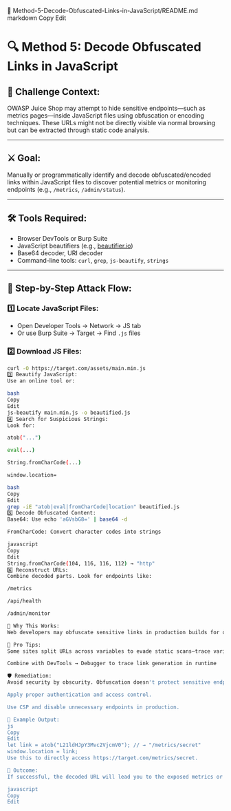 📁 Method-5-Decode-Obfuscated-Links-in-JavaScript/README.md
markdown
Copy
Edit
# 🔍 Method 5: Decode Obfuscated Links in JavaScript

## 🎯 Challenge Context:
OWASP Juice Shop may attempt to hide sensitive endpoints—such as metrics pages—inside JavaScript files using obfuscation or encoding techniques. These URLs might not be directly visible via normal browsing but can be extracted through static code analysis.

---

## ⚔️ Goal:
Manually or programmatically identify and decode obfuscated/encoded links within JavaScript files to discover potential metrics or monitoring endpoints (e.g., `/metrics`, `/admin/status`).

---

## 🛠 Tools Required:
- Browser DevTools or Burp Suite
- JavaScript beautifiers (e.g., [beautifier.io](https://beautifier.io/))
- Base64 decoder, URI decoder
- Command-line tools: `curl`, `grep`, `js-beautify`, `strings`

---

## 🔁 Step-by-Step Attack Flow:

### 1️⃣ Locate JavaScript Files:
- Open Developer Tools → Network → JS tab
- Or use Burp Suite → Target → Find `.js` files

### 2️⃣ Download JS Files:
```bash
curl -O https://target.com/assets/main.min.js
3️⃣ Beautify JavaScript:
Use an online tool or:

bash
Copy
Edit
js-beautify main.min.js -o beautified.js
4️⃣ Search for Suspicious Strings:
Look for:

atob("...")

eval(...)

String.fromCharCode(...)

window.location=

bash
Copy
Edit
grep -iE "atob|eval|fromCharCode|location" beautified.js
5️⃣ Decode Obfuscated Content:
Base64: Use echo 'aGVsbG8=' | base64 -d

FromCharCode: Convert character codes into strings

javascript
Copy
Edit
String.fromCharCode(104, 116, 116, 112) → "http"
6️⃣ Reconstruct URLs:
Combine decoded parts. Look for endpoints like:

/metrics

/api/health

/admin/monitor

🚨 Why This Works:
Web developers may obfuscate sensitive links in production builds for obscurity or protection from automated scanners. But obfuscation ≠ security. Once decoded, these links may reveal access points to metrics or internal panels.

🧠 Pro Tips:
Some sites split URLs across variables to evade static scans—trace variable definitions!

Combine with DevTools → Debugger to trace link generation in runtime

🛡️ Remediation:
Avoid security by obscurity. Obfuscation doesn't protect sensitive endpoints.

Apply proper authentication and access control.

Use CSP and disable unnecessary endpoints in production.

📎 Example Output:
js
Copy
Edit
let link = atob("L21ldHJpY3Mvc2VjcmV0"); // → "/metrics/secret"
window.location = link;
Use this to directly access https://target.com/metrics/secret.

🏁 Outcome:
If successful, the decoded URL will lead you to the exposed metrics or admin endpoint, solving the challenge.

javascript
Copy
Edit
